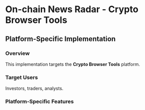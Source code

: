 # On-chain News Radar - Crypto Browser Tools

## Platform-Specific Implementation

### Overview
This implementation targets the **Crypto Browser Tools** platform.

### Target Users
Investors, traders, analysts.

### Platform-Specific Features
